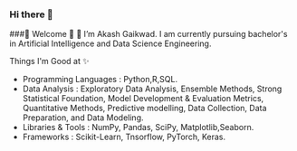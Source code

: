 ### Hi there 👋
###🌱 Welcome 🌱 👋 I’m Akash Gaikwad. I am currently pursuing bachelor's in Artificial Intelligence and Data Science Engineering.

Things I'm Good at ✨

- Programming Languages : Python,R,SQL.
- Data Analysis : Exploratory Data Analysis, Ensemble Methods, Strong
                  Statistical Foundation, Model Development & Evaluation                           Metrics, Quantitative Methods, Predictive modelling, Data                        Collection, Data Preparation, and Data Modeling.
- Libraries & Tools : NumPy, Pandas, SciPy, Matplotlib,Seaborn.
- Frameworks : Scikit-Learn, Tnsorflow, PyTorch, Keras.


